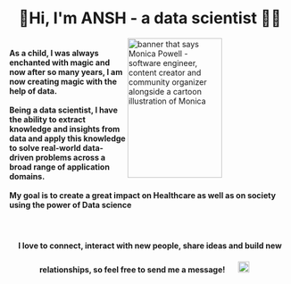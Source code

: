 <h1 align="center">👋Hi, I'm ANSH - a data scientist 👨‍💻</h1>
<!-- <h3 align="center">I can make your data sell more goods </h3> -->
<img align="right" src="https://raw.githubusercontent.com/ansh0812/ansh0812/main/ds1.gif" alt="banner that says Monica Powell - software engineer, content creator and community organizer alongside a cartoon illustration of Monica" width=58% height="250">
<h4 align="left"><br> As a child, I was always enchanted with magic and now after so many years, I am now creating magic with the help of data.<br> <br> Being a data scientist, I have the ability to extract knowledge and insights from data and apply this knowledge to solve real-world data-driven problems across a broad range of application domains. <br> <br> My goal is to create a great impact on Healthcare as well as on society using the power of Data science <h4>
<br>

<h4 align="center"><a href="https://www.linkedin.com/in/ansh-chhadva" style="text-decoration: none">   I love to connect, interact with new people, share ideas and build new relationships, so feel free to send me a message!
  <img style="margin:20px" alt="Ansh's LinkedIN" width="20px" src="https://raw.githubusercontent.com/peterthehan/peterthehan/master/assets/linkedin.svg" /></a>  

<h4>
  

<!-- ![ANSH's GitHub stats](https://github-readme-stats.vercel.app/api?username=ansh0812&show_icons=true&theme=radical) -->
